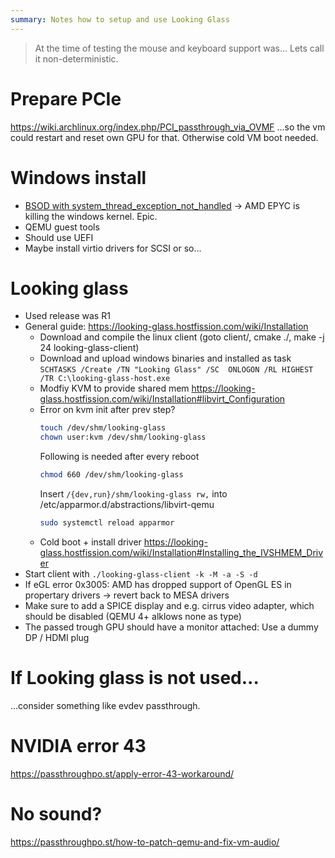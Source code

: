 ```yaml
---
summary: Notes how to setup and use Looking Glass
---
```


> At the time of testing the mouse and keyboard support was... Lets call it non-deterministic.

# Prepare PCIe #
https://wiki.archlinux.org/index.php/PCI_passthrough_via_OVMF
...so the vm could restart and reset own GPU for that. Otherwise cold VM boot needed.

# Windows install #
* [BSOD with system_thread_exception_not_handled](https://www.reddit.com/r/VFIO/comments/8gdbnm/ryzen_2700_system_thread_exception_not_handled/) -> AMD EPYC is killing the windows kernel. Epic.
* QEMU guest tools
* Should use UEFI
* Maybe install virtio drivers for SCSI or so...

# Looking glass #
* Used release was R1
* General guide: https://looking-glass.hostfission.com/wiki/Installation
    * Download and compile the linux client (goto client/, cmake ./, make -j 24 looking-glass-client)
    * Download and upload windows binaries and installed as task `SCHTASKS /Create /TN "Looking Glass" /SC  ONLOGON /RL HIGHEST /TR C:\looking-glass-host.exe`
    * Modfiy KVM to provide shared mem https://looking-glass.hostfission.com/wiki/Installation#libvirt_Configuration
    * Error on kvm init after prev step?
        ```bash
        touch /dev/shm/looking-glass
        chown user:kvm /dev/shm/looking-glass
        ```
        Following is needed after every reboot
        ```bash
        chmod 660 /dev/shm/looking-glass
        ```
        Insert `/{dev,run}/shm/looking-glass rw,` into /etc/apparmor.d/abstractions/libvirt-qemu
        ```bash
        sudo systemctl reload apparmor
        ```
    * Cold boot + install driver https://looking-glass.hostfission.com/wiki/Installation#Installing_the_IVSHMEM_Driver
* Start client with `./looking-glass-client -k -M -a -S -d`
* If eGL error 0x3005: AMD has dropped support of OpenGL ES in propertary drivers -> revert back to MESA drivers
* Make sure to add a SPICE display and e.g. cirrus video adapter, which should be disabled (QEMU 4+ alklows none as type)
* The passed trough GPU should have a monitor attached: Use a dummy DP / HDMI plug

# If Looking glass is not used... #
...consider something like evdev passthrough.

# NVIDIA error 43 #
https://passthroughpo.st/apply-error-43-workaround/

# No sound? #
https://passthroughpo.st/how-to-patch-qemu-and-fix-vm-audio/
